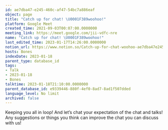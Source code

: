 ```yaml
---
id: ae7dba47-e245-460c-af47-54bc7a886eaf
object: page
title: "Catch up for chat! \U0001F389woohoo!"
platform: Google Meet
created_time: 2021-09-03T00:07:00.0000000
meeting_link: https://meet.google.com/jii-vdfc-nre
name: "Catch up for chat! \U0001F389woohoo!"
last_edited_time: 2023-01-17T14:26:00.0000000
notion_url: https://www.notion.so/Catch-up-for-chat-woohoo-ae7dba47e245460caf4754bc7a886eaf
hosts: Bones
indexDate: 2023-01-18
parent_type: database_id
tags:
- Talk
- 2023-01-18
- Bones
talktime: 2023-01-18T21:10:00.0000000
parent_database_id: e9339446-880f-4ef0-8ad7-8ad1f507dded
language_level: No limit
archived: false
---
```


Keeping you all in loop! And let’s chat your expectation of the chat and talks!
Any suggestions or things you think can improve the chat you can discuss with us!





